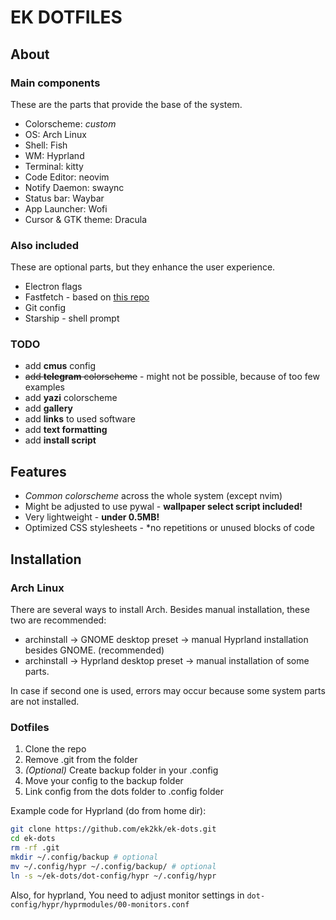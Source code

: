 # EK DOTFILES 

## About

### Main components
These are the parts that provide the base of the system.

* Colorscheme: *custom*
* OS: Arch Linux
* Shell: Fish
* WM: Hyprland
* Terminal: kitty
* Code Editor: neovim
* Notify Daemon: swaync
* Status bar: Waybar
* App Launcher: Wofi
* Cursor & GTK theme: Dracula

### Also included
These are optional parts, but they enhance the user experience.

* Electron flags
* Fastfetch - based on [this repo](https://github.com/LierB/fastfetch)
* Git config
* Starship - shell prompt 

### TODO
* add **cmus** config 
* ~~add **telegram** colorscheme~~ - might not be possible, because of too few examples
* add **yazi** colorscheme
* add **gallery**
* add **links** to used software
* add **text formatting**
* add **install script**

## Features

* *Common colorscheme* across the whole system (except nvim)
* Might be adjusted to use pywal - **wallpaper select script included!**
* Very lightweight - **under 0.5MB!**
* Optimized CSS stylesheets - *no repetitions or unused blocks of code

## Installation

### Arch Linux

There are several ways to install Arch. Besides manual installation, these two are recommended:
* archinstall -> GNOME desktop preset -> manual Hyprland installation besides GNOME. (recommended) 
* archinstall -> Hyprland desktop preset -> manual installation of some parts.

In case if second one is used, errors may occur because some system parts are not installed. 

### Dotfiles

1. Clone the repo
2. Remove .git from the folder
3. *(Optional)* Create backup folder in your .config
4. Move your <insert your app name> config to the backup folder
5. Link <insert your app name> config from the dots folder to .config folder

Example code for Hyprland (do from home dir):

```bash
git clone https://github.com/ek2kk/ek-dots.git
cd ek-dots
rm -rf .git
mkdir ~/.config/backup # optional
mv ~/.config/hypr ~/.config/backup/ # optional
ln -s ~/ek-dots/dot-config/hypr ~/.config/hypr
```

Also, for hyprland, You need to adjust monitor settings in `dot-config/hypr/hyprmodules/00-monitors.conf`
